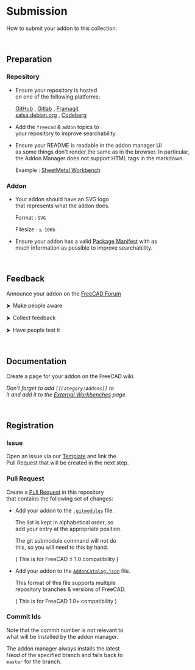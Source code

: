 
# Submission

How to submit your addon to this collection.

<br/>


## Preparation

### Repository

-   Ensure your repository is hosted  
    on one of the following platforms:

    [GitHub] , [Gitlab] , [Framagit]  
    [salsa.debian.org] , [Codeberg]


-   Add the `freecad` & `addon` topics to  
    your repository to improve searchability.

-   Ensure your README is readable in the addon manager UI  
    as  some things don't render the same as in the browser. In
    particular, the Addon Manager does not support HTML tags
    in the markdown.

    Example : [SheetMetal Workbench]

### Addon

-   Your addon should have an SVG logo  
    that represents what the addon does.

    Format : `SVG`

    Filesize : `≤ 10Kb`

-   Ensure your addon has a valid [Package Manifest] with as  
    much information as possible to improve searchability.

<br/>


## Feedback

Announce your addon on the [FreeCAD Forum][Forum]

⮞ Make people aware 

⮞ Collect feedback  

⮞ Have people test it

<br/>


## Documentation

Create a page for your addon on the FreeCAD wiki.

*Don't forget to add `[[Category:Addons]]` to*  
*it and add it to the [External Workbenches] page.*

<br/>


## Registration

### Issue

Open an issue via our [Template][Issue Template] and link the  
Pull Request that will be created in the next step.

### Pull Request

Create a [Pull Request] in this repository  
that contains the following set of changes:

-   Add your addon to the [`.gitmodules`][Git Modules] file.

    The list is kept in alphabetical order, so  
    add your entry at the appropriate position.

    The git submodule command will not do  
    this, so you will need to this by hand.

    ( This is for FreeCAD ≤ 1.0 compatibility )

-   Add your addon to the [`AddonCatalog.json`][Addon Catalog] file.

    This format of this file supports multiple  
    repository branches & versions of FreeCAD.

    ( This is for FreeCAD 1.0+ compatibility )


### Commit Ids

Note that the commit number is not relevant to  
what will be installed by the addon manager.

The addon manager always installs the latest  
*Head* of the specified branch and falls back to  
`master` for the branch.


<!----------------------------------------------------------------------------->

[SheetMetal Workbench]: https://github.com/shaise/FreeCAD_SheetMetal/blob/master/README.md
[External Workbenches]: https://freecadweb.org/wiki/External_workbenches
[Package Manifest]: https://wiki.freecadweb.org/Package_Metadata
[Issue Template]: https://github.com/FreeCAD/FreeCAD-addons/issues/new?template=add-a-new-workbench-addon-to-this-repo.md
[Pull Request]: https://github.com/FreeCAD/FreeCAD-addons
[Forum]: https://forum.freecad.org/

[salsa.debian.org]: https://salsa.debian.org/public
[Framagit]: https://framagit.org/public/projects
[Codeberg]: https://codeberg.org/
[Gitlab]: https://about.gitlab.com/
[GitHub]: https://github.com/

[Addon Catalog]: https://github.com/FreeCAD/FreeCAD-addons/blob/master/AddonCatalog.json
[Git Modules]: https://github.com/FreeCAD/FreeCAD-addons/blob/master/.gitmodules